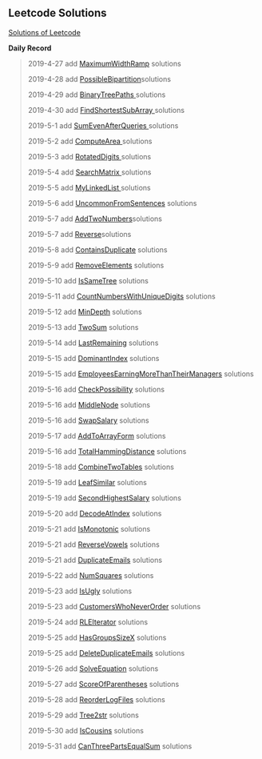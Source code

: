 ## **Leetcode Solutions**

[Solutions of Leetcode](https://leetcode-cn.com/problems/rotate-image/ "Solutions of Leetcode")

**Daily Record**

> 2019-4-27 add [MaximumWidthRamp](https://github.com/MiZhuo/LeetCode/blob/master/Java/src/main/java/LeetCode20190427/MaximumWidthRamp.java) solutions
>
> 2019-4-28 add [PossibleBipartition](https://github.com/MiZhuo/LeetCode/blob/master/Java/src/main/java/LeetCode20190428/PossibleBipartition.java)solutions
>
> 2019-4-29 add [BinaryTreePaths ](https://github.com/MiZhuo/LeetCode/blob/master/Java/src/main/java/LeetCode20190429/BinaryTreePaths.java)solutions
>
> 2019-4-30 add [FindShortestSubArray ](https://github.com/MiZhuo/LeetCode/blob/master/Java/src/main/java/LeetCode20190430/FindShortestSubArray.java)solutions
>
> 2019-5-1 add [SumEvenAfterQueries ](https://github.com/MiZhuo/LeetCode/blob/master/Java/src/main/java/LeetCode20190501/SumEvenAfterQueries.java)solutions
>
> 2019-5-2 add [ComputeArea ](https://github.com/MiZhuo/LeetCode/blob/master/Java/src/main/java/LeetCode20190502/ComputeArea.java)solutions
>
> 2019-5-3 add [RotatedDigits ](https://github.com/MiZhuo/LeetCode/blob/master/Java/src/main/java/LeetCode20190503/RotatedDigits.java)solutions
>
> 2019-5-4 add [SearchMatrix ](https://github.com/MiZhuo/LeetCode/blob/master/Java/src/main/java/LeetCode20190504/SearchMatrix.java)solutions
>
> 2019-5-5 add [MyLinkedList ](https://github.com/MiZhuo/LeetCode/blob/master/Java/src/main/java/LeetCode20190505/MyLinkedList.java)solutions
>
> 2019-5-6 add [UncommonFromSentences](https://github.com/MiZhuo/LeetCode/blob/master/Java/src/main/java/LeetCode20190506/UncommonFromSentences.java) solutions
>
> 2019-5-7 add [AddTwoNumbers](https://github.com/MiZhuo/LeetCode/blob/master/Java/src/main/java/LeetCode20190507/AddTwoNumbers.java)solutions
>
> 2019-5-7 add [Reverse](https://github.com/MiZhuo/LeetCode/blob/master/Java/src/main/java/LeetCode20190507/Reverse.java)solutions
>
> 2019-5-8 add [ContainsDuplicate](https://github.com/MiZhuo/LeetCode/blob/master/Java/src/main/java/LeetCode20190508/ContainsDuplicate.java) solutions
>
> 2019-5-9 add [RemoveElements](https://github.com/MiZhuo/LeetCode/blob/master/Java/src/main/java/LeetCode20190509/RemoveElements.java) solutions
>
> 2019-5-10 add [IsSameTree](https://github.com/MiZhuo/LeetCode/blob/master/Java/src/main/java/LeetCode20190510/IsSameTree.java) solutions
>
> 2019-5-11 add [CountNumbersWithUniqueDigits](https://github.com/MiZhuo/LeetCode/blob/master/Java/src/main/java/LeetCode20190511/CountNumbersWithUniqueDigits.java) solutions
>
> 2019-5-12 add [MinDepth](https://github.com/MiZhuo/LeetCode/blob/master/Java/src/main/java/LeetCode20190512/MinDepth.java) solutions
>
> 2019-5-13 add [TwoSum](https://github.com/MiZhuo/LeetCode/blob/master/Java/src/main/java/LeetCode20190513/TwoSum.java) solutions
>
> 2019-5-14 add [LastRemaining](https://github.com/MiZhuo/LeetCode/blob/master/Java/src/main/java/LeetCode20190514/LastRemaining.java) solutions
>
> 2019-5-15 add [DominantIndex](https://github.com/MiZhuo/LeetCode/blob/master/Java/src/main/java/LeetCode20190515/DominantIndex.java) solutions
>
> 2019-5-15 add [EmployeesEarningMoreThanTheirManagers](https://github.com/MiZhuo/LeetCode/blob/master/Java/src/main/java/LeetCodeMySql/MySql20190515/EmployeesEarningMoreThanTheirManagers.sql) solutions
>
> 2019-5-16 add [CheckPossibility](https://github.com/MiZhuo/LeetCode/blob/master/Java/src/main/java/LeetCode20190516/CheckPossibility.java) solutions
>
> 2019-5-16 add [MiddleNode](https://github.com/MiZhuo/LeetCode/blob/master/Java/src/main/java/LeetCode20190516/MiddleNode.java) solutions
>
> 2019-5-16 add [SwapSalary](https://github.com/MiZhuo/LeetCode/blob/master/Java/src/main/java/LeetCodeMySql/MySql20190516/SwapSalary.sql) solutions
>
> 2019-5-17 add [AddToArrayForm](https://github.com/MiZhuo/LeetCode/blob/master/Java/src/main/java/LeetCode20190517/AddToArrayForm.java) solutions
>
> 2019-5-16 add [TotalHammingDistance](https://github.com/MiZhuo/LeetCode/blob/master/Java/src/main/java/LeetCode20190518/TotalHammingDistance.java) solutions
>
> 2019-5-18 add [CombineTwoTables](https://github.com/MiZhuo/LeetCode/blob/master/Java/src/main/java/LeetCodeMySql/MySql20190518/CombineTwoTables.sql) solutions
>
> 2019-5-19 add [LeafSimilar](https://github.com/MiZhuo/LeetCode/blob/master/Java/src/main/java/LeetCode20190519/LeafSimilar.java) solutions
>
> 2019-5-19 add [SecondHighestSalary](https://github.com/MiZhuo/LeetCode/blob/master/Java/src/main/java/LeetCodeMySql/MySql20190519/SecondHighestSalary.sql) solutions
>
> 2019-5-20 add [DecodeAtIndex](https://github.com/MiZhuo/LeetCode/blob/master/Java/src/main/java/LeetCode20190520/DecodeAtIndex.java) solutions
>
> 2019-5-21 add [IsMonotonic](https://github.com/MiZhuo/LeetCode/blob/master/Java/src/main/java/LeetCode20190521/IsMonotonic.java) solutions
>
> 2019-5-21 add [ReverseVowels](https://github.com/MiZhuo/LeetCode/blob/master/Java/src/main/java/LeetCode20190521/ReverseVowels.java) solutions
>
> 2019-5-21 add [DuplicateEmails](https://github.com/MiZhuo/LeetCode/blob/master/Java/src/main/java/LeetCodeMySql/MySql20190521/DuplicateEmails.sql) solutions
>
> 2019-5-22 add [NumSquares](https://github.com/MiZhuo/LeetCode/blob/master/Java/src/main/java/LeetCode20190522/NumSquares.java) solutions
>
> 2019-5-23 add [IsUgly](https://github.com/MiZhuo/LeetCode/blob/master/Java/src/main/java/LeetCode20190523/IsUgly.java) solutions
>
> 2019-5-23 add [CustomersWhoNeverOrder](https://github.com/MiZhuo/LeetCode/blob/master/Java/src/main/java/LeetCodeMySql/MySql20190523/CustomersWhoNeverOrder.sql) solutions
>
> 2019-5-24 add [RLEIterator](https://github.com/MiZhuo/LeetCode/blob/master/Java/src/main/java/LeetCode20190524/RLEIterator.java) solutions
>
> 2019-5-25 add [HasGroupsSizeX](https://github.com/MiZhuo/LeetCode/blob/master/Java/src/main/java/LeetCode20190525/HasGroupsSizeX.java) solutions
>
> 2019-5-25 add [DeleteDuplicateEmails](https://github.com/MiZhuo/LeetCode/blob/master/Java/src/main/java/LeetCodeMySql/MySql20190525/DeleteDuplicateEmails.sql) solutions
>
> 2019-5-26 add [SolveEquation](https://github.com/MiZhuo/LeetCode/blob/master/Java/src/main/java/LeetCode20190526/SolveEquation.java) solutions
>
> 2019-5-27 add [ScoreOfParentheses](https://github.com/MiZhuo/LeetCode/blob/master/Java/src/main/java/LeetCode20190527/ScoreOfParentheses.java) solutions
>
> 2019-5-28 add [ReorderLogFiles](https://github.com/MiZhuo/LeetCode/blob/master/Java/src/main/java/LeetCode20190528/reorderLogFiles.java) solutions
>
> 2019-5-29 add [Tree2str](https://github.com/MiZhuo/LeetCode/blob/master/Java/src/main/java/LeetCode20190529/Tree2str.java) solutions
>
> 2019-5-30 add [IsCousins](https://github.com/MiZhuo/LeetCode/blob/master/Java/src/main/java/LeetCode20190530/IsCousins.java) solutions
>
> 2019-5-31 add [CanThreePartsEqualSum](https://github.com/MiZhuo/LeetCode/blob/master/Java/src/main/java/LeetCode20190531/CanThreePartsEqualSum.java) solutions

